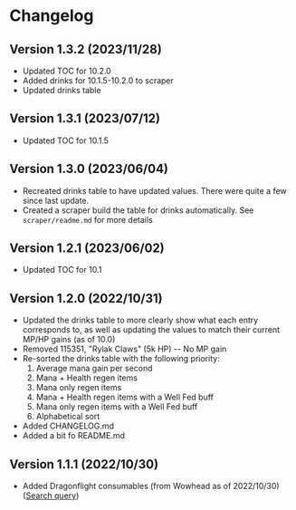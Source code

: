 # Changelog

## Version 1.3.2 (2023/11/28)
* Updated TOC for 10.2.0
* Added drinks for 10.1.5-10.2.0 to scraper
* Updated drinks table

## Version 1.3.1 (2023/07/12)
* Updated TOC for 10.1.5

## Version 1.3.0 (2023/06/04)
* Recreated drinks table to have updated values. There were quite a few since last update.
* Created a scraper build the table for drinks automatically. See `scraper/readme.md` for more details

## Version 1.2.1 (2023/06/02)
* Updated TOC for 10.1

## Version 1.2.0 (2022/10/31)
* Updated the drinks table to more clearly show what each entry corresponds to, as well as updating the values to match their current MP/HP gains (as of 10.0)
* Removed 115351, "Rylak Claws" (5k HP) -- No MP gain
* Re-sorted the drinks table with the following priority:
    1. Average mana gain per second
    2. Mana + Health regen items
    3. Mana only regen items
    4. Mana + Health regen items with a Well Fed buff
    5. Mana only regen items with a Well Fed buff
    6. Alphabetical sort
* Added CHANGELOG.md
* Added a bit fo README.md

## Version 1.1.1 (2022/10/30)
* Added Dragonflight consumables (from Wowhead as of 2022/10/30) ([Search query](https://www.wowhead.com/items/consumables/food-and-drinks?filter=166;10;0))